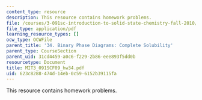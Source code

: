 ```yaml
---
content_type: resource
description: This resource contains homework problems.
file: /courses/3-091sc-introduction-to-solid-state-chemistry-fall-2010/623c8288474d14eb0c596152b39115fa_MIT3_091SCF09_hw34.pdf
file_type: application/pdf
learning_resource_types: []
ocw_type: OCWFile
parent_title: '34. Binary Phase Diagrams: Complete Solubility'
parent_type: CourseSection
parent_uid: 31cd4459-a0c6-f229-2b86-eee893f5dd0b
resourcetype: Document
title: MIT3_091SCF09_hw34.pdf
uid: 623c8288-474d-14eb-0c59-6152b39115fa
---
```

This resource contains homework problems.